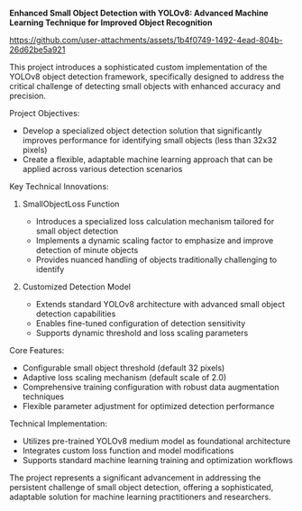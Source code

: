 **Enhanced Small Object Detection with YOLOv8: Advanced Machine Learning Technique for Improved Object Recognition**



https://github.com/user-attachments/assets/1b4f0749-1492-4ead-804b-26d62be5a921



This project introduces a sophisticated custom implementation of the YOLOv8 object detection framework, specifically designed to address the critical challenge of detecting small objects with enhanced accuracy and precision.

Project Objectives:
- Develop a specialized object detection solution that significantly improves performance for identifying small objects (less than 32x32 pixels)
- Create a flexible, adaptable machine learning approach that can be applied across various detection scenarios

Key Technical Innovations:
1. SmallObjectLoss Function
   - Introduces a specialized loss calculation mechanism tailored for small object detection
   - Implements a dynamic scaling factor to emphasize and improve detection of minute objects
   - Provides nuanced handling of objects traditionally challenging to identify

2. Customized Detection Model
   - Extends standard YOLOv8 architecture with advanced small object detection capabilities
   - Enables fine-tuned configuration of detection sensitivity
   - Supports dynamic threshold and loss scaling parameters

Core Features:
- Configurable small object threshold (default 32 pixels)
- Adaptive loss scaling mechanism (default scale of 2.0)
- Comprehensive training configuration with robust data augmentation techniques
- Flexible parameter adjustment for optimized detection performance

Technical Implementation:
- Utilizes pre-trained YOLOv8 medium model as foundational architecture
- Integrates custom loss function and model modifications
- Supports standard machine learning training and optimization workflows

The project represents a significant advancement in addressing the persistent challenge of small object detection, offering a sophisticated, adaptable solution for machine learning practitioners and researchers.
